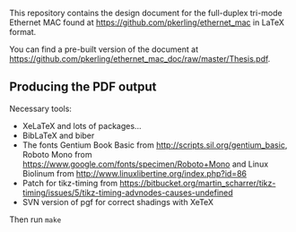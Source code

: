 This repository contains the design document for the full-duplex tri-mode Ethernet MAC found at https://github.com/pkerling/ethernet_mac in LaTeX format.

You can find a pre-built version of the document at https://github.com/pkerling/ethernet_mac_doc/raw/master/Thesis.pdf.

## Producing the PDF output
Necessary tools:
- XeLaTeX and lots of packages...
- BibLaTeX and biber
- The fonts Gentium Book Basic from http://scripts.sil.org/gentium_basic, Roboto Mono from https://www.google.com/fonts/specimen/Roboto+Mono and Linux Biolinum from http://www.linuxlibertine.org/index.php?id=86
- Patch for tikz-timing from https://bitbucket.org/martin_scharrer/tikz-timing/issues/5/tikz-timing-advnodes-causes-undefined
- SVN version of pgf for correct shadings with XeTeX

Then run `make`
